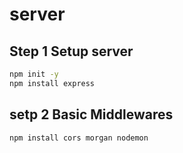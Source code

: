 # server
## Step 1 Setup server
```bash
npm init -y
npm install express
```

## setp 2 Basic Middlewares
```bash
npm install cors morgan nodemon
```